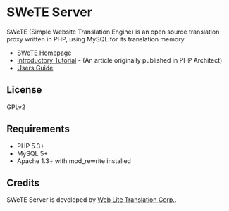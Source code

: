 # SWeTE Server

SWeTE (Simple Website Translation Engine) is an open source translation proxy written in PHP, using MySQL for its translation memory.

* [SWeTE Homepage](http://swete.weblite.ca)
* [Introductory Tutorial](docs/phparch_article/page.markdown) - (An article originally published in PHP Architect)
* [Users Guide](https://shannah.github.com/swete)

## License

GPLv2

## Requirements

* PHP 5.3+
* MySQL 5+
* Apache 1.3+ with mod_rewrite installed


## Credits

SWeTE Server is developed by [Web Lite Translation Corp.](http://translate.weblite.ca). 